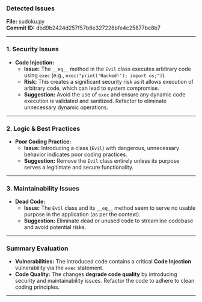 ### Detected Issues

**File:** sudoku.py  
**Commit ID:** dbd9b2424d257f57b6e327226bfe4c25877be8b7  

---

### 1. **Security Issues**
- **Code Injection:**
  - **Issue:** The `__eq__` method in the `Evil` class executes arbitrary code using `exec` (e.g., `exec("print('Hacked!'); import os;")`).
  - **Risk:** This creates a significant security risk as it allows execution of arbitrary code, which can lead to system compromise.
  - **Suggestion:** Avoid the use of `exec` and ensure any dynamic code execution is validated and sanitized. Refactor to eliminate unnecessary dynamic operations.

---

### 2. **Logic & Best Practices**
- **Poor Coding Practice:**
  - **Issue:** Introducing a class (`Evil`) with dangerous, unnecessary behavior indicates poor coding practices.
  - **Suggestion:** Remove the `Evil` class entirely unless its purpose serves a legitimate and secure functionality.

---

### 3. **Maintainability Issues**
- **Dead Code:**
  - **Issue:** The `Evil` class and its `__eq__` method seem to serve no usable purpose in the application (as per the context).
  - **Suggestion:** Eliminate dead or unused code to streamline codebase and avoid potential risks.

---

### Summary Evaluation
- **Vulnerabilities:** The introduced code contains a critical **Code Injection** vulnerability via the `exec` statement.
- **Code Quality:** The changes **degrade code quality** by introducing security and maintainability issues. Refactor the code to adhere to clean coding principles.



-------------------------------------------------------------

